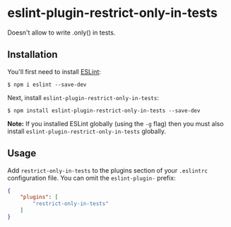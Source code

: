 # eslint-plugin-restrict-only-in-tests

Doesn't allow to write .only() in tests.

## Installation

You'll first need to install [ESLint](http://eslint.org):

```
$ npm i eslint --save-dev
```

Next, install `eslint-plugin-restrict-only-in-tests`:

```
$ npm install eslint-plugin-restrict-only-in-tests --save-dev
```

**Note:** If you installed ESLint globally (using the `-g` flag) then you must also install `eslint-plugin-restrict-only-in-tests` globally.

## Usage

Add `restrict-only-in-tests` to the plugins section of your `.eslintrc` configuration file. You can omit the `eslint-plugin-` prefix:

```json
{
    "plugins": [
        "restrict-only-in-tests"
    ]
}
```



